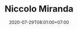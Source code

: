 ---
title     : Niccolo Miranda
thumbnail : niccolo-miranda
address   : https://niccolomiranda.com
sitemap   : false
date      : 2020-07-29T08:01:00+07:00
---
